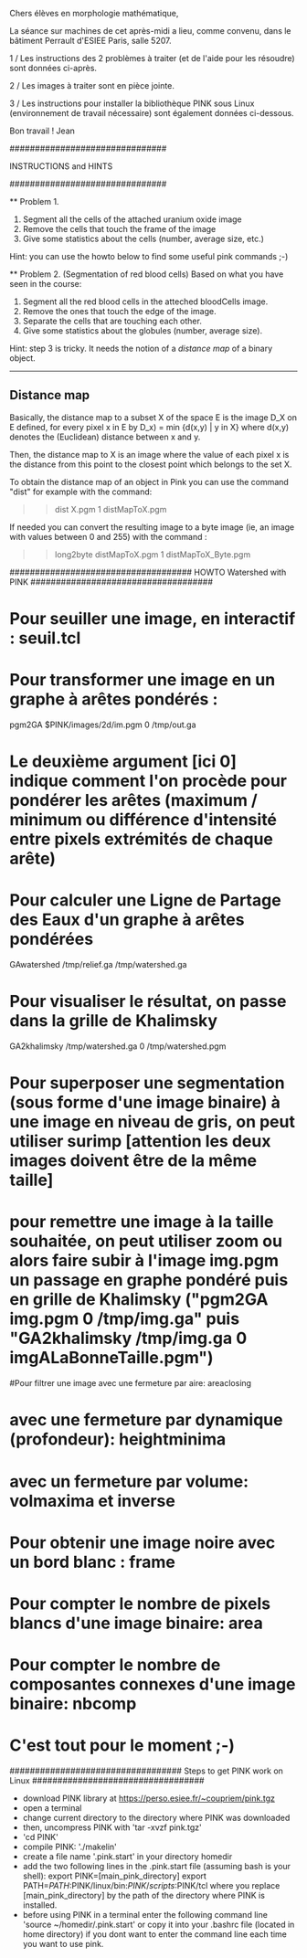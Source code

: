 Chers élèves en morphologie mathématique,

La séance sur machines de cet après-midi a lieu, comme convenu, dans le bâtiment Perrault d'ESIEE Paris, salle 5207.

1 / Les instructions des 2 problèmes à traiter (et de l'aide pour les résoudre) sont données ci-après.

2 / Les images à traiter sont en pièce jointe.

3 / Les instructions pour installer la bibliothèque PINK sous Linux (environnement de travail nécessaire) sont également données ci-dessous.

Bon travail !
Jean

###############################

   INSTRUCTIONS and HINTS

###############################



** Problem 1.

1. Segment all the cells of the attached uranium oxide image
2. Remove the cells that touch the frame of the image
3. Give some statistics about the cells (number, average size, etc.)

Hint: you can use the howto below to find some useful pink commands ;-)

** Problem 2. (Segmentation of red blood cells)
Based on what you have seen in the course:
1. Segment all the red blood cells in the atteched bloodCells image.
2. Remove the ones that touch the edge of the image.
3. Separate the cells that are touching each other.
4. Give some statistics about the globules (number, average size).

Hint: step 3 is tricky. It needs the notion of a *distance map* of a binary object.

-------------------------------
Distance map
-------------------------------

Basically, the distance map to a subset X of the space E is the image D_X on E defined, for every pixel x in E by
D_x) = min {d(x,y) | y in X} where d(x,y) denotes the (Euclidean) distance between x and y.

Then, the distance map to X is an image where the value of each pixel x is the distance from this point to the closest point which belongs to the set X.

To obtain the distance map of an object in Pink you can use the command "dist" for example with the command:

>> dist X.pgm 1 distMapToX.pgm

If needed you can convert the resulting image to a byte image (ie, an image with values between 0 and 255) with the command :

>> long2byte distMapToX.pgm  1 distMapToX_Byte.pgm



####################################
HOWTO Watershed with PINK
####################################

# Pour seuiller une image, en interactif : seuil.tcl

# Pour transformer une image en un graphe à arêtes pondérés :
pgm2GA $PINK/images/2d/im.pgm 0 /tmp/out.ga
# Le deuxième argument [ici 0] indique comment l'on procède pour pondérer les arêtes (maximum / minimum ou différence d'intensité entre pixels extrémités de chaque arête)

# Pour calculer une Ligne de Partage des Eaux d'un graphe à arêtes pondérées
GAwatershed /tmp/relief.ga /tmp/watershed.ga

# Pour visualiser le résultat, on passe dans la grille de Khalimsky
GA2khalimsky /tmp/watershed.ga 0 /tmp/watershed.pgm

# Pour superposer une segmentation (sous forme d'une image binaire) à une image en niveau de gris, on peut utiliser surimp [attention les deux images doivent être de la même taille]
# pour remettre une image à la taille souhaitée, on peut utiliser zoom ou alors faire subir à l'image img.pgm  un passage en graphe pondéré puis en grille de Khalimsky ("pgm2GA img.pgm 0 /tmp/img.ga" puis "GA2khalimsky /tmp/img.ga 0  imgALaBonneTaille.pgm")

#Pour filtrer une image avec une fermeture par aire: areaclosing
# avec une fermeture par dynamique (profondeur): heightminima
# avec un fermeture par volume: volmaxima et inverse
# Pour obtenir une image noire avec un bord blanc : frame

# Pour compter le nombre de pixels blancs d'une image binaire: area
# Pour compter le nombre de composantes connexes d'une image binaire: nbcomp

# C'est tout pour le moment ;-)


##################################
Steps to get PINK work on Linux
##################################

- download PINK library at https://perso.esiee.fr/~coupriem/pink.tgz
- open a terminal
- change current directory to the directory where PINK was downloaded
- then, uncompress PINK with 'tar -xvzf pink.tgz'
- 'cd PINK'
- compile PINK: './makelin'
- create a file name '.pink.start' in your directory homedir
- add the two following lines in the .pink.start file (assuming bash is your shell):
        export PINK=[main_pink_directory]
        export PATH=$PATH:$PINK/linux/bin:$PINK/scripts:$PINK/tcl
where you replace [main_pink_directory] by the path of the directory where PINK is installed.
- before using PINK in a terminal enter the following command line 'source ~/homedir/.pink.start' or copy it into your .bashrc file (located in home directory) if you dont want to enter the command line each time you want to use pink.